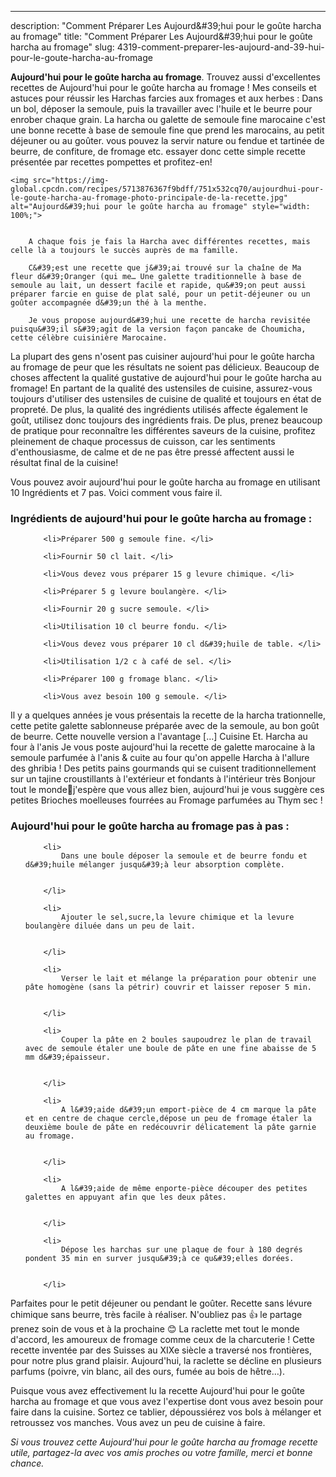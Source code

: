 ---
description: "Comment Préparer Les Aujourd&amp;#39;hui pour le goûte harcha au fromage"
title: "Comment Préparer Les Aujourd&amp;#39;hui pour le goûte harcha au fromage"
slug: 4319-comment-preparer-les-aujourd-and-39-hui-pour-le-goute-harcha-au-fromage

<p>
	<strong>Aujourd&#39;hui pour le goûte harcha au fromage</strong>. 
	Trouvez aussi d&#39;excellentes recettes de Aujourd&#39;hui pour le goûte harcha au fromage ! Mes conseils et astuces pour réussir les Harchas farcies aux fromages et aux herbes : Dans un bol, déposer la semoule, puis la travailler avec l&#39;huile et le beurre pour enrober chaque grain. La harcha ou galette de semoule fine marocaine c&#39;est une bonne recette à base de semoule fine que prend les marocains, au petit déjeuner ou au goûter. vous pouvez la servir nature ou fendue et tartinée de beurre, de confiture, de fromage etc. essayer donc cette simple recette présentée par recettes pompettes et profitez-en!
</p>
<p>
	
	<img src="https://img-global.cpcdn.com/recipes/5713876367f9bdff/751x532cq70/aujourdhui-pour-le-goute-harcha-au-fromage-photo-principale-de-la-recette.jpg" alt="Aujourd&#39;hui pour le goûte harcha au fromage" style="width: 100%;">
	
	
		A chaque fois je fais la Harcha avec différentes recettes, mais celle là a toujours le succès auprès de ma famille.
	
		C&#39;est une recette que j&#39;ai trouvé sur la chaîne de Ma fleur d&#39;Oranger (qui me… Une galette traditionnelle à base de semoule au lait, un dessert facile et rapide, qu&#39;on peut aussi préparer farcie en guise de plat salé, pour un petit-déjeuner ou un goûter accompagnée d&#39;un thé à la menthe.
	
		Je vous propose aujourd&#39;hui une recette de harcha revisitée puisqu&#39;il s&#39;agit de la version façon pancake de Choumicha, cette célèbre cuisinière Marocaine.
	
</p>

La plupart des gens n'osent pas cuisiner aujourd&#39;hui pour le goûte harcha au fromage de peur que les résultats ne soient pas délicieux. Beaucoup de choses affectent la qualité gustative de aujourd&#39;hui pour le goûte harcha au fromage! En partant de la qualité des ustensiles de cuisine, assurez-vous toujours d'utiliser des ustensiles de cuisine de qualité et toujours en état de propreté. De plus, la qualité des ingrédients utilisés affecte également le goût, utilisez donc toujours des ingrédients frais. De plus, prenez beaucoup de pratique pour reconnaître les différentes saveurs de la cuisine, profitez pleinement de chaque processus de cuisson, car les sentiments d'enthousiasme, de calme et de ne pas être pressé affectent aussi le résultat final de la cuisine!

<!--inarticleads1-->

Vous pouvez avoir aujourd&#39;hui pour le goûte harcha au fromage en utilisant 10 Ingrédients et 7 pas. Voici comment vous faire il.

<h3>Ingrédients de aujourd&#39;hui pour le goûte harcha au fromage :</h3>

<ol>
	
		<li>Préparer 500 g semoule fine. </li>
	
		<li>Fournir 50 cl lait. </li>
	
		<li>Vous devez vous préparer 15 g levure chimique. </li>
	
		<li>Préparer 5 g levure boulangère. </li>
	
		<li>Fournir 20 g sucre semoule. </li>
	
		<li>Utilisation 10 cl beurre fondu. </li>
	
		<li>Vous devez vous préparer 10 cl d&#39;huile de table. </li>
	
		<li>Utilisation 1/2 c à café de sel. </li>
	
		<li>Préparer 100 g fromage blanc. </li>
	
		<li>Vous avez besoin 100 g semoule. </li>
	
</ol>

Il y a quelques années je vous présentais la recette de la harcha trationnelle, cette petite galette sablonneuse préparée avec de la semoule, au bon goût de beurre. Cette nouvelle version a l&#39;avantage […] Cuisine Et. Harcha au four à l&#39;anis Je vous poste aujourd&#39;hui la recette de galette marocaine à la semoule parfumée à l&#39;anis &amp; cuite au four qu&#39;on appelle Harcha à l&#39;allure des ghribia ! Des petits pains gourmands qui se cuisent traditionnellement sur un tajine croustillants à l&#39;extérieur et fondants à l&#39;intérieur très Bonjour tout le monde🤗j&#39;espère que vous allez bien, aujourd&#39;hui je vous suggère ces petites Brioches moelleuses fourrées au Fromage parfumées au Thym sec ! 

<!--inarticleads2-->

<h3>Aujourd&#39;hui pour le goûte harcha au fromage pas à pas :</h3>

<ol>
	
		<li>
			Dans une boule déposer la semoule et de beurre fondu et d&#39;huile mélanger jusqu&#39;à leur absorption complète.
			
			
		</li>
	
		<li>
			Ajouter le sel,sucre,la levure chimique et la levure boulangère diluée dans un peu de lait.
			
			
		</li>
	
		<li>
			Verser le lait et mélange la préparation pour obtenir une pâte homogène (sans la pétrir) couvrir et laisser reposer 5 min.
			
			
		</li>
	
		<li>
			Couper la pâte en 2 boules saupoudrez le plan de travail avec de semoule étaler une boule de pâte en une fine abaisse de 5 mm d&#39;épaisseur.
			
			
		</li>
	
		<li>
			A l&#39;aide d&#39;un emport-pièce de 4 cm marque la pâte et en centre de chaque cercle,dépose un peu de fromage étaler la deuxième boule de pâte en redécouvrir délicatement la pâte garnie au fromage.
			
			
		</li>
	
		<li>
			A l&#39;aide de même enporte-pièce découper des petites galettes en appuyant afin que les deux pâtes.
			
			
		</li>
	
		<li>
			Dépose les harchas sur une plaque de four à 180 degrés pondent 35 min en surver jusqu&#39;à ce qu&#39;elles dorées.
			
			
		</li>
	
</ol>

Parfaites pour le petit déjeuner ou pendant le goûter. Recette sans lévure chimique sans beurre, très facile à réaliser. N&#39;oubliez pas 👍 le partage prenez soin de vous et à la prochaine 😊 La raclette met tout le monde d&#39;accord, les amoureux de fromage comme ceux de la charcuterie ! Cette recette inventée par des Suisses au XIXe siècle a traversé nos frontières, pour notre plus grand plaisir. Aujourd&#39;hui, la raclette se décline en plusieurs parfums (poivre, vin blanc, ail des ours, fumée au bois de hêtre…). 

<!--inarticleads1-->

<p>
Puisque vous avez effectivement lu la recette Aujourd&#39;hui pour le goûte harcha au fromage et que vous avez l'expertise dont vous avez besoin pour faire dans la cuisine. Sortez ce tablier, dépoussiérez vos bols à mélanger et retroussez vos manches. Vous avez un peu de cuisine à faire.
</p>

<p>
<i>Si vous trouvez cette Aujourd&#39;hui pour le goûte harcha au fromage recette utile, partagez-la avec vos amis proches ou votre famille, merci et bonne chance.</i>
</p>
